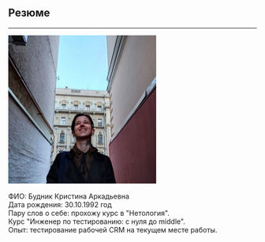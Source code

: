 ## Резюме 
***
  <p>
    <div class="pull-left">
      <img src="фото.jpg" width="300"/>
    </div>
  </p>
<div>
ФИО: Будник Кристина Аркадьевна<br>
Дата рождения: 30.10.1992 год<br>
Пару слов о себе: прохожу курс в "Нетология".<br>
Курс "Инженер по тестированию: с нуля до middle".<br>
Опыт: тестирование рабочей CRM на текущем месте работы.<br>
</div>
